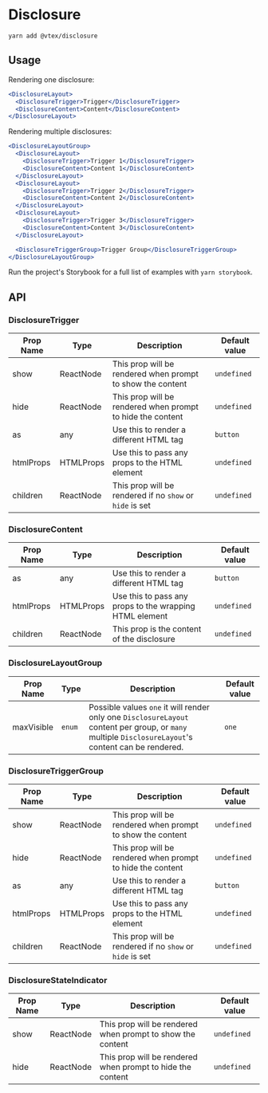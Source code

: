 # Disclosure

```
yarn add @vtex/disclosure
```

## Usage

Rendering one disclosure:

```jsx
<DisclosureLayout>
  <DisclosureTrigger>Trigger</DisclosureTrigger>
  <DisclosureContent>Content</DisclosureContent>
</DisclosureLayout>
```

Rendering multiple disclosures:

```jsx
<DisclosureLayoutGroup>
  <DisclosureLayout>
    <DisclosureTrigger>Trigger 1</DisclosureTrigger>
    <DisclosureContent>Content 1</DisclosureContent>
  </DisclosureLayout>
  <DisclosureLayout>
    <DisclosureTrigger>Trigger 2</DisclosureTrigger>
    <DisclosureContent>Content 2</DisclosureContent>
  </DisclosureLayout>
  <DisclosureLayout>
    <DisclosureTrigger>Trigger 3</DisclosureTrigger>
    <DisclosureContent>Content 3</DisclosureContent>
  </DisclosureLayout>

  <DisclosureTriggerGroup>Trigger Group</DisclosureTriggerGroup>
</DisclosureLayoutGroup>
```

Run the project's Storybook for a full list of examples with `yarn storybook`.

## API

### DisclosureTrigger

Prop Name | Type | Description | Default value
---|---|---|---
show | ReactNode | This prop will be rendered when prompt to show the content | `undefined`
hide | ReactNode | This prop will be rendered when prompt to hide the content | `undefined`
as | any | Use this to render a different HTML tag | `button`
htmlProps | HTMLProps | Use this to pass any props to the HTML element | `undefined`
children | ReactNode | This prop will be rendered if no `show` or `hide` is set | `undefined`

### DisclosureContent

Prop Name | Type | Description | Default value
---|---|---|---
as | any | Use this to render a different HTML tag | `button`
htmlProps | HTMLProps | Use this to pass any props to the wrapping HTML element | `undefined`
children | ReactNode | This prop is the content of the disclosure | `undefined`

### DisclosureLayoutGroup

Prop Name | Type | Description | Default value
---|---|---|---
maxVisible | `enum` | Possible values `one` it will render only one `DisclosureLayout` content per group, or `many` multiple `DisclosureLayout`'s content can be rendered. | `one`

### DisclosureTriggerGroup

Prop Name | Type | Description | Default value
---|---|---|---
show | ReactNode | This prop will be rendered when prompt to show the content | `undefined`
hide | ReactNode | This prop will be rendered when prompt to hide the content | `undefined`
as | any | Use this to render a different HTML tag | `button`
htmlProps | HTMLProps | Use this to pass any props to the HTML element | `undefined`
children | ReactNode | This prop will be rendered if no `show` or `hide` is set | `undefined`

### DisclosureStateIndicator

Prop Name | Type | Description | Default value
---|---|---|---
show | ReactNode | This prop will be rendered when prompt to show the content | `undefined`
hide | ReactNode | This prop will be rendered when prompt to hide the content | `undefined`